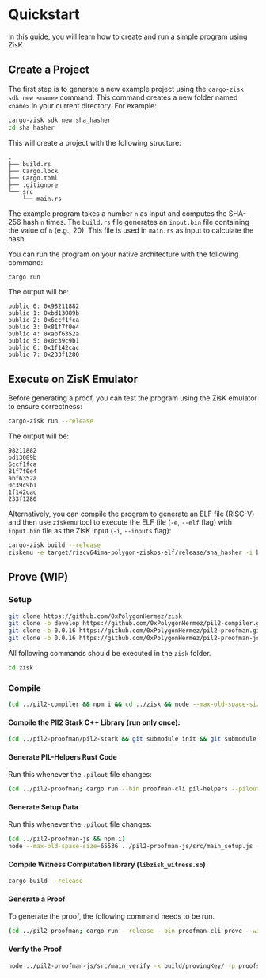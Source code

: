 # Quickstart

In this guide, you will learn how to create and run a simple program using ZisK.

## Create a Project

The first step is to generate a new example project using the `cargo-zisk sdk new <name>` command. This command creates a new folder named `<name>` in your current directory. For example:
```bash
cargo-zisk sdk new sha_hasher
cd sha_hasher
```

This will create a project with the following structure:

```
.
├── build.rs
├── Cargo.lock
├── Cargo.toml
├── .gitignore
└── src
    └── main.rs
```

The example program takes a number `n` as input and computes the SHA-256 hash `n` times. The `build.rs` file generates an `input.bin` file containing the value of `n` (e.g., 20). This file is used in `main.rs` as input to calculate the hash.

You can run the program on your native architecture with the following command:
```bash
cargo run
```
The output will be:
```
public 0: 0x98211882
public 1: 0xbd13089b
public 2: 0x6ccf1fca
public 3: 0x81f7f0e4
public 4: 0xabf6352a
public 5: 0x0c39c9b1
public 6: 0x1f142cac
public 7: 0x233f1280
```

## Execute on ZisK Emulator
Before generating a proof, you can test the program using the ZisK emulator to ensure correctness:
```bash
cargo-zisk run --release
```
The output will be:
```
98211882
bd13089b
6ccf1fca
81f7f0e4
abf6352a
0c39c9b1
1f142cac
233f1280
```

Alternatively, you can compile the program to generate an ELF file (RISC-V) and then use `ziskemu` tool to execute the ELF file (`-e`, `--elf` flag) with `input.bin` file as the ZisK input (`-i`, `--inputs` flag):

```bash
cargo-zisk build --release
ziskemu -e target/riscv64ima-polygon-ziskos-elf/release/sha_hasher -i build/input.bin
```

## Prove (WIP)

### Setup

```bash
git clone https://github.com/0xPolygonHermez/zisk
git clone -b develop https://github.com/0xPolygonHermez/pil2-compiler.git
git clone -b 0.0.16 https://github.com/0xPolygonHermez/pil2-proofman.git
git clone -b 0.0.16 https://github.com/0xPolygonHermez/pil2-proofman-js
```

All following commands should be executed in the `zisk` folder.
```bash
cd zisk
```

### Compile

```bash
(cd ../pil2-compiler && npm i && cd ../zisk && node --max-old-space-size=65536 ../pil2-compiler/src/pil.js pil/zisk.pil -I pil,../pil2-proofman/pil2-components/lib/std/pil,state-machines -o pil/zisk.pilout)
```

#### Compile the PIl2 Stark C++ Library (run only once):
```bash
(cd ../pil2-proofman/pil2-stark && git submodule init && git submodule update && make clean && make -j starks_lib && make -j bctree) && export RUSTFLAGS=$RUSTFLAGS" -L native=$PWD/../pil2-proofman/pil2-stark/lib"
```

#### Generate PIL-Helpers Rust Code
Run this whenever the `.pilout` file changes:

```bash
(cd ../pil2-proofman; cargo run --bin proofman-cli pil-helpers --pilout ../zisk/pil/zisk.pilout --path ../zisk/pil/src/ -o)
```

#### Generate Setup Data
Run this whenever the `.pilout` file changes:

```bash
(cd ../pil2-proofman-js && npm i)
node --max-old-space-size=65536 ../pil2-proofman-js/src/main_setup.js -a pil/zisk.pilout -b build -t ../pil2-proofman/pil2-stark/build/bctree -r
```

#### Compile Witness Computation library (`libzisk_witness.so`)
```bash
cargo build --release
```

#### Generate a Proof
To generate the proof, the following command needs to be run.

```bash
(cd ../pil2-proofman; cargo run --release --bin proofman-cli prove --witness-lib ../zisk/target/release/libzisk_witness.so --rom ../hello_world/target/riscv64ima-polygon-ziskos-elf/release/sha_hasher -i ../hello_world/build/input.bin --proving-key ../zisk/build/provingKey --output-dir ../zisk/proofs -v -a)
```

#### Verify the Proof
```bash
node ../pil2-proofman-js/src/main_verify -k build/provingKey/ -p proofs -t vadcop_final
```
